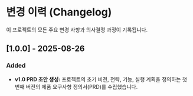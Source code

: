 # 변경 이력 (Changelog)

이 프로젝트의 모든 주요 변경 사항과 의사결정 과정이 기록됩니다.

## [1.0.0] - 2025-08-26

### Added

- **v1.0 PRD 초안 생성:** 프로젝트의 초기 비전, 전략, 기능, 실행 계획을 정의하는 첫 번째 버전의 제품 요구사항 정의서(PRD)를 수립했습니다.
